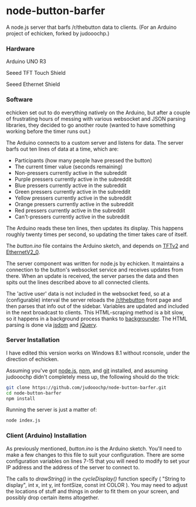# node-button-barfer
A node.js server that barfs /r/thebutton data to clients. (For an Arduino project of echicken, forked by judooochp.)

### Hardware

Arduino UNO R3

Seeed TFT Touch Shield

Seeed Ethernet Shield

### Software

echicken set out to do everything natively on the Arduino, but after a couple of frustrating hours of messing with various websocket and JSON parsing libraries, they decided to go another route (wanted to have something working before the timer runs out.) 

The Arduino connects to a custom server and listens for data.  The server barfs out ten lines of data at a time, which are:

- Participants (how many people have pressed the button)
- The current timer value (seconds remaining)
- Non-pressers currently active in the subreddit
- Purple pressers currently active in the subreddit
- Blue pressers currently active in the subreddit
- Green pressers currently active in the subreddit
- Yellow pressers currently active in the subreddit
- Orange pressers currently active in the subreddit
- Red pressers currently active in the subreddit
- Can't-pressers currently active in the subreddit

The Arduino reads these ten lines, then updates its display.  This happens roughly twenty times per second, so updating the timer takes care of itself.

The *button.ino* file contains the Arduino sketch, and depends on [TFTv2](https://github.com/Seeed-Studio/TFT_Touch_Shield_V2) and [EthernetV2_0](https://github.com/Seeed-Studio/Ethernet_Shield_W5200).

The server component was written for node.js by echicken.  It maintains a connection to the button's websocket service and receives updates from there.  When an update is received, the server parses the data and then spits out the lines described above to all connected clients.

The 'active user' data is not included in the websocket feed, so at a (configurable) interval the server reloads the [/r/thebutton](http://www.reddit.com/r/thebutton/) front page and then parses that info out of the sidebar.  Variables are updated and included in the next broadcast to clients.  This HTML-scraping method is a bit slow, so it happens in a background process thanks to [backgrounder](http://jolira.github.io/backgrounder/).  The HTML parsing is done via [jsdom](https://github.com/tmpvar/jsdom/tree/3.x) and [jQuery](https://jquery.com/).

### Server Installation

I have edited this version works on Windows 8.1 without rconsole, under the direction of echicken.

Assuming you've got [node.js](https://nodejs.org/), [npm](https://www.npmjs.com/), and [git](http://git-scm.com/downloads) installed, and assuming judooochp didn't completely mess up, the following should do the trick:

```sh
git clone https://github.com/judooochp/node-button-barfer.git
cd node-button-barfer
npm install
```

Running the server is just a matter of:
```sh
node index.js
```

### Client (Arduino) Installation

As previously mentioned, *button.ino* is the Arduino sketch.  You'll need to make a few changes to this file to suit your configuration.  There are some configuration variables on lines 7-15 that you will need to modify to set your IP address and the address of the server to connect to.

The calls to *drawString()* in the *cycleDisplay()* function specify ( "String to display", int x, int y, int fontSize, const int COLOR ). You may need to adjust the locations of stuff and things in order to fit them on your screen, and possibly drop certain items altogether.

